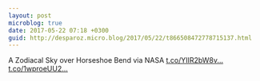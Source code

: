 ```yaml
---
layout: post
microblog: true
date: 2017-05-22 07:18 +0300
guid: http://desparoz.micro.blog/2017/05/22/t866508472778715137.html
---
```

A Zodiacal Sky over Horseshoe Bend  via NASA [t.co/YIIR2bW8v...](https://t.co/YIIR2bW8v4) [t.co/1wproeUU2...](https://t.co/1wproeUU2L)
